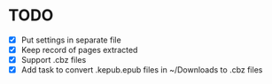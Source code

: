 # TODO

- [x] Put settings in separate file
- [x] Keep record of pages extracted
- [x] Support .cbz files
- [x] Add task to convert .kepub.epub files in ~/Downloads to .cbz files
